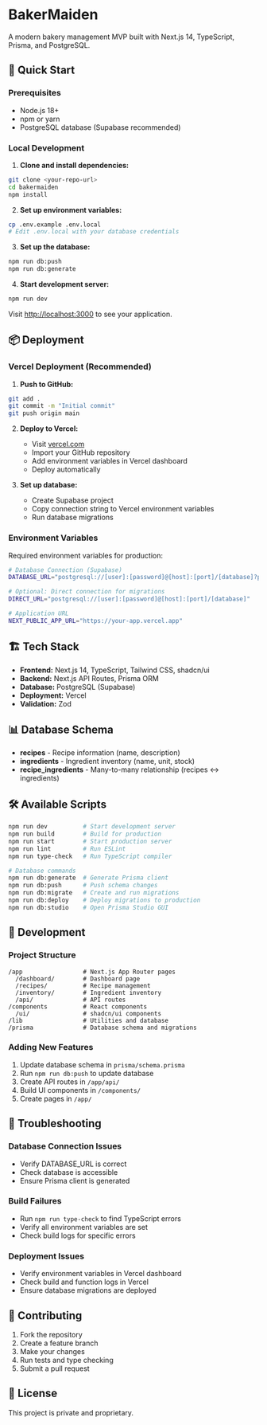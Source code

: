 # BakerMaiden

A modern bakery management MVP built with Next.js 14, TypeScript, Prisma, and PostgreSQL.

## 🚀 Quick Start

### Prerequisites
- Node.js 18+ 
- npm or yarn
- PostgreSQL database (Supabase recommended)

### Local Development

1. **Clone and install dependencies:**
```bash
git clone <your-repo-url>
cd bakermaiden
npm install
```

2. **Set up environment variables:**
```bash
cp .env.example .env.local
# Edit .env.local with your database credentials
```

3. **Set up the database:**
```bash
npm run db:push
npm run db:generate
```

4. **Start development server:**
```bash
npm run dev
```

Visit [http://localhost:3000](http://localhost:3000) to see your application.

## 📦 Deployment

### Vercel Deployment (Recommended)

1. **Push to GitHub:**
```bash
git add .
git commit -m "Initial commit"
git push origin main
```

2. **Deploy to Vercel:**
   - Visit [vercel.com](https://vercel.com)
   - Import your GitHub repository
   - Add environment variables in Vercel dashboard
   - Deploy automatically

3. **Set up database:**
   - Create Supabase project
   - Copy connection string to Vercel environment variables
   - Run database migrations

### Environment Variables

Required environment variables for production:

```bash
# Database Connection (Supabase)
DATABASE_URL="postgresql://[user]:[password]@[host]:[port]/[database]?pgbouncer=true"

# Optional: Direct connection for migrations
DIRECT_URL="postgresql://[user]:[password]@[host]:[port]/[database]"

# Application URL
NEXT_PUBLIC_APP_URL="https://your-app.vercel.app"
```

## 🏗️ Tech Stack

- **Frontend:** Next.js 14, TypeScript, Tailwind CSS, shadcn/ui
- **Backend:** Next.js API Routes, Prisma ORM
- **Database:** PostgreSQL (Supabase)
- **Deployment:** Vercel
- **Validation:** Zod

## 📊 Database Schema

- **recipes** - Recipe information (name, description)
- **ingredients** - Ingredient inventory (name, unit, stock)
- **recipe_ingredients** - Many-to-many relationship (recipes ↔ ingredients)

## 🛠️ Available Scripts

```bash
npm run dev          # Start development server
npm run build        # Build for production
npm run start        # Start production server
npm run lint         # Run ESLint
npm run type-check   # Run TypeScript compiler

# Database commands
npm run db:generate  # Generate Prisma client
npm run db:push      # Push schema changes
npm run db:migrate   # Create and run migrations  
npm run db:deploy    # Deploy migrations to production
npm run db:studio    # Open Prisma Studio GUI
```

## 🔧 Development

### Project Structure
```
/app                 # Next.js App Router pages
  /dashboard/        # Dashboard page
  /recipes/          # Recipe management
  /inventory/        # Ingredient inventory
  /api/              # API routes
/components          # React components
  /ui/               # shadcn/ui components
/lib                 # Utilities and database
/prisma              # Database schema and migrations
```

### Adding New Features
1. Update database schema in `prisma/schema.prisma`
2. Run `npm run db:push` to update database
3. Create API routes in `/app/api/`
4. Build UI components in `/components/`
5. Create pages in `/app/`

## 🚨 Troubleshooting

### Database Connection Issues
- Verify DATABASE_URL is correct
- Check database is accessible
- Ensure Prisma client is generated

### Build Failures
- Run `npm run type-check` to find TypeScript errors
- Verify all environment variables are set
- Check build logs for specific errors

### Deployment Issues  
- Verify environment variables in Vercel dashboard
- Check build and function logs in Vercel
- Ensure database migrations are deployed

## 📝 Contributing

1. Fork the repository
2. Create a feature branch
3. Make your changes
4. Run tests and type checking
5. Submit a pull request

## 📄 License

This project is private and proprietary.